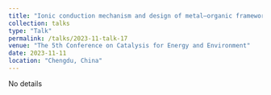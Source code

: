 ```yaml
---
title: "Ionic conduction mechanism and design of metal–organic framework based quasi-solid-state electrolytes"
collection: talks
type: "Talk"
permalink: /talks/2023-11-talk-17
venue: "The 5th Conference on Catalysis for Energy and Environment"
date: 2023-11-11
location: "Chengdu, China"
---
```

 
No details